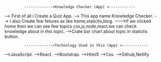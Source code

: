 
             ------------->Knowledge Checker (App) <------------

--> First of all i Create a Quiz App.
--> This app name Knowledge Checker.
--> I also Create few fetures as like home,statictis,blog.
--->If we clicked home then we can see few topics css,js,node,react.we can check knowledge about in this topic.
-->Crate bar chart about topic in statictis button.


             ------------->Technology Used in this (App) <------------
-->JavaScript.
-->React.
-->Bootstrap.
-->Html5
-->Css.
-->Github,Netlify
